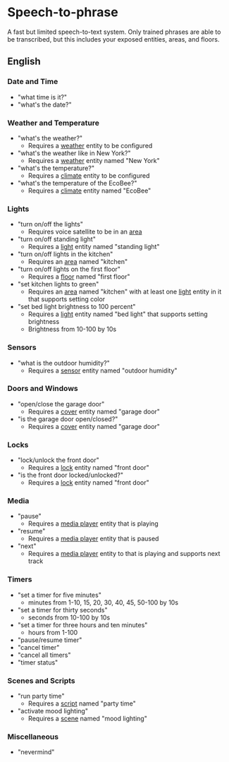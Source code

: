 # Speech-to-phrase

A fast but limited speech-to-text system. Only trained phrases are able to be transcribed, but this includes your exposed entities, areas, and floors.

## English

### Date and Time

- "what time is it?"
- "what's the date?"

### Weather and Temperature

- "what's the weather?"
    - Requires a [weather](https://www.home-assistant.io/integrations/weather/) entity to be configured
- "what's the weather like in New York?"
    - Requires a [weather](https://www.home-assistant.io/integrations/weather/) entity named "New York"
- "what's the temperature?"
    - Requires a [climate](https://www.home-assistant.io/integrations/climate/) entity to be configured
- "what's the temperature of the EcoBee?"
    - Requires a [climate](https://www.home-assistant.io/integrations/climate/) entity named "EcoBee"
    
### Lights

- "turn on/off the lights"
    - Requires voice satellite to be in an [area](https://www.home-assistant.io/docs/organizing/#area)
- "turn on/off standing light"
    - Requires a [light](https://www.home-assistant.io/integrations/light/) entity named "standing light"
- "turn on/off lights in the kitchen"
    - Requires an [area](https://www.home-assistant.io/docs/organizing/#area) named "kitchen"
- "turn on/off lights on the first floor"
    - Requires a [floor](https://www.home-assistant.io/docs/organizing/#floor) named "first floor"
- "set kitchen lights to green"
    - Requires an [area](https://www.home-assistant.io/docs/organizing/#area) named "kitchen" with at least one [light](https://www.home-assistant.io/integrations/light/) entity in it that supports setting color
- "set bed light brightness to 100 percent"
    - Requires a [light](https://www.home-assistant.io/integrations/light/) entity named "bed light" that supports setting brightness
    - Brightness from 10-100 by 10s

### Sensors

- "what is the outdoor humidity?"
    - Requires a [sensor](https://www.home-assistant.io/integrations/sensor/) entity named "outdoor humidity"

### Doors and Windows

- "open/close the garage door"
    - Requires a [cover](https://www.home-assistant.io/integrations/cover/) entity named "garage door"
- "is the garage door open/closed?"
    - Requires a [cover](https://www.home-assistant.io/integrations/cover/) entity named "garage door"
    
### Locks

- "lock/unlock the front door"
    - Requires a [lock](https://www.home-assistant.io/integrations/lock/) entity named "front door"
- "is the front door locked/unlocked?"
    - Requires a [lock](https://www.home-assistant.io/integrations/lock/) entity named "front door"

### Media

- "pause"
    - Requires a [media player](https://www.home-assistant.io/integrations/media_player/) entity that is playing
- "resume"
    - Requires a [media player](https://www.home-assistant.io/integrations/media_player/) entity that is paused
- "next"
    - Requires a [media player](https://www.home-assistant.io/integrations/media_player/) entity to that is playing and supports next track

### Timers

- "set a timer for five minutes"
    - minutes from 1-10, 15, 20, 30, 40, 45, 50-100 by 10s
- "set a timer for thirty seconds"
    - seconds from 10-100 by 10s
- "set a timer for three hours and ten minutes"
    - hours from 1-100
- "pause/resume timer"
- "cancel timer"
- "cancel all timers"
- "timer status"

### Scenes and Scripts

- "run party time"
    - Requires a [script](https://www.home-assistant.io/integrations/script/) named "party time"
- "activate mood lighting"
    - Requires a [scene](https://www.home-assistant.io/integrations/scene/) named "mood lighting"

### Miscellaneous

- "nevermind"
